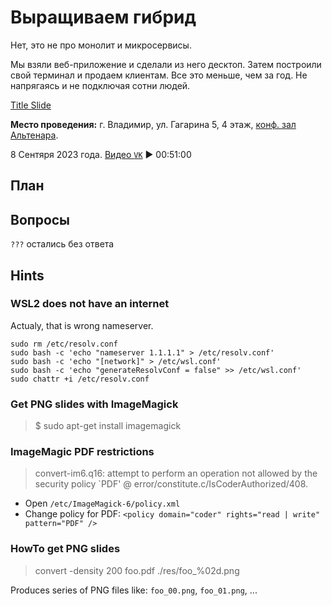 # Выращиваем гибрид

Нет, это не про монолит и микросервисы.

Мы взяли веб-приложение и сделали из него десктоп. Затем построили свой терминал и продаем клиентам. Все это меньше, чем за год. Не напрягаясь и не подключая сотни людей.

[Title Slide](slides/00.png)

__Место проведения:__ г. Владимир, ул. Гагарина 5, 4 этаж, [конф. зал Альтенара](https://yandex.ru/maps/-/CDQlNY~U).

8 Сентяря 2023 года. [Видео `VK`](https://vk.com/video-178974757_456239042) ▶ 00:51:00

## План

## Вопросы

`???` остались без ответа

## Hints

### WSL2 does not have an internet

Actualy, that is wrong nameserver.

```shell
sudo rm /etc/resolv.conf
sudo bash -c 'echo "nameserver 1.1.1.1" > /etc/resolv.conf'
sudo bash -c 'echo "[network]" > /etc/wsl.conf'
sudo bash -c 'echo "generateResolvConf = false" >> /etc/wsl.conf'
sudo chattr +i /etc/resolv.conf
```

### Get PNG slides with ImageMagick

> $ sudo apt-get install imagemagick

### ImageMagic PDF restrictions

> convert-im6.q16: attempt to perform an operation not allowed by the security policy `PDF' @ error/constitute.c/IsCoderAuthorized/408.

- Open `/etc/ImageMagick-6/policy.xml`
- Change policy for PDF: `<policy domain="coder" rights="read | write" pattern="PDF" />`

### HowTo get PNG slides

> convert -density 200 foo.pdf ./res/foo_%02d.png

Produces series of PNG files like: `foo_00.png`, `foo_01.png`, ...
